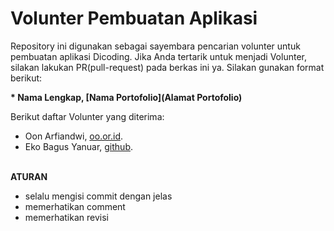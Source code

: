 # Volunter Pembuatan Aplikasi
 
Repository ini digunakan sebagai sayembara pencarian volunter untuk pembuatan aplikasi Dicoding. Jika Anda tertarik untuk menjadi Volunter, silakan lakukan PR(pull-request) pada berkas ini ya. Silakan gunakan format berikut:


**\* Nama Lengkap, [Nama Portofolio](Alamat Portofolio)**


Berikut daftar Volunter yang diterima:
* Oon Arfiandwi, [oo.or.id](https://oo.or.id).
* Eko Bagus Yanuar, [github](https://github.com/ebyanuar).

<br>**ATURAN**
* selalu mengisi commit dengan jelas
* memerhatikan comment
* memerhatikan revisi
